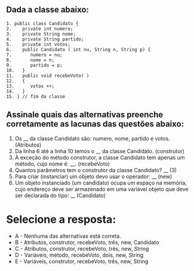 ## Dada a classe abaixo:
```
1. public class Candidato {
2.    private int numero;
3.    private String nome;
4.    private String partido;
5.    private int votos;
6.    public Candidato ( int nu, String n, String p) {
7.       numero = nu;
8.       nome = n;
9.       partido = p;
10.   }
11.   public void recebeVoto( )
12.   {
13.      votos ++;
14.   }
15. } // fim da classe
```


## Assinale quais das alternativas preenche corretamente as lacunas das questões abaixo:
1. Os __ da classe Candidato são: numero, nome, partido e votos. (Atributos)
2. Da linha 6 até a linha 10 temos o __ da classe Candidato. (construtor)
3. À exceção do método construtor, a classe Candidato tem apenas um método, cujo nome é: __. (recebeVoto)
4. Quantos parâmetros tem o construtor da classe Candidato? __ (3)
5. Para criar (instanciar) um objeto devo usar o operador: __ (new)
6. Um objeto instanciado (um candidato) ocupa um espaço na memória, cujo endereço deve ser armazenado em uma variável objeto que deve ser declarada do tipo: __ (Candidato)


# Selecione a resposta:
- A - Nenhuma das alternativas está correta.
- B - Atributos, construtor, recebeVoto, três, new, Candidato
- C - Atributos, construtor, recebeVoto, três, new, String
- D - Variáveis, método, recebeVoto, dois, new, String
- E - Variáveis, construtor, recebeVoto, três, new, String